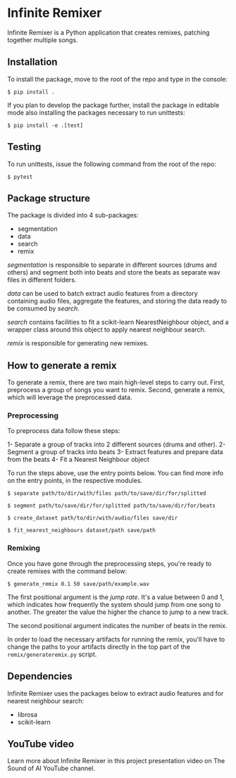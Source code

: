# Infinite Remixer
Infinite Remixer is a Python application that creates remixes, patching 
together multiple songs.


## Installation
To install the package, move to the root of the repo and type in the console:

`$ pip install .`

If you plan to develop the package further, install the package in editable 
mode also installing the packages necessary to run unittests: 

`$ pip install -e .[test]`


## Testing
To run unittests, issue the following command from the root of the repo:

`$ pytest`


## Package structure 
The package is divided into 4 sub-packages:
- segmentation
- data
- search
- remix

*segmentation* is responsible to separate in different sources (drums and others)
and segment both into beats and store the beats as separate wav files in different
folders.

*data* can be used to batch extract audio features from a directory containing 
audio files, aggregate the features, and storing the data ready to be 
consumed by *search*.

*search* contains facilities to fit a scikit-learn NearestNeighbour object, 
and a wrapper class around this object to apply nearest neighbour search.

*remix* is responsible for generating new remixes.


## How to generate a remix
To generate a remix, there are two main high-level steps to carry out. 
First, preprocess a group of songs you want to remix. Second, 
generate a remix, which will leverage the preprocessed data.

### Preprocessing
To preprocess data follow these steps:

1- Separate a group of tracks into 2 different sources (drums and other).
2- Segment a group of tracks into beats
3- Extract features and prepare data from the beats
4- Fit a Nearest Neighbour object

To run the steps above, use the entry points below. You can find more info 
on the entry points, in the respective modules.

`$ separate path/to/dir/with/files path/to/save/dir/for/splitted`

`$ segment path/to/save/dir/for/splitted path/to/save/dir/for/beats`

`$ create_dataset path/to/dir/with/audio/files save/dir`

`$ fit_nearest_neighbours dataset/path save/path`


### Remixing
Once you have gone through the preprocessing steps, you're ready to create 
remixes with the command below:

`$ generate_remix 0.1 50 save/path/example.wav`

The first positional argument is the *jump rate*. It's a value between 0 
and 1, which indicates how frequently the system should jump from one song 
to another. The greater the value the higher the chance to jump to a new track.

The second positional argument indicates the number of beats in the remix.

In order to load the necessary artifacts for running the remix, you'll have 
to change the paths to your artifacts directly in the top part of the 
`remix/generateremix.py` script.

## Dependencies
Infinite Remixer uses the packages below to extract audio features and for 
nearest neighbour search:

- librosa
- scikit-learn

## YouTube video
Learn more about Infinite Remixer in this project presentation video on The 
Sound of AI YouTube channel.






